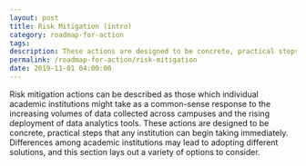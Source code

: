 ```yaml
---
layout: post
title: Risk Mitigation (intro)
category: roadmap-for-action
tags:
description: These actions are designed to be concrete, practical steps that any institution can begin taking immediately.
permalink: /roadmap-for-action/risk-mitigation
date: 2019-11-01 04:00:00
---
```


Risk mitigation actions can be described as those which individual academic institutions might take as a common-sense response to the increasing volumes of data collected across campuses and the rising deployment of data analytics tools. These actions are designed to be concrete, practical steps that any institution can begin taking immediately. Differences among academic institutions may lead to adopting different solutions, and this section lays out a variety of options to consider.
